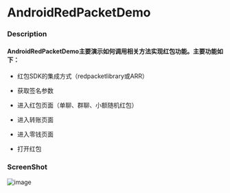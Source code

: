 # AndroidRedPacketDemo
### Description

#### AndroidRedPacketDemo主要演示如何调用相关方法实现红包功能。主要功能如下：

* 红包SDK的集成方式（redpacketlibrary或ARR）


* 获取签名参数
* 进入红包页面（单聊、群聊、小额随机红包）
* 进入转账页面
* 进入零钱页面
* 打开红包  

### ScreenShot
![image](https://cloud.githubusercontent.com/assets/3954285/21000595/c4ba63d0-bd56-11e6-80fd-cedd3db648a7.png)
